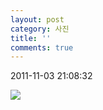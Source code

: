 ```yaml
---
layout: post
category: 사진
title: ''
comments: true
---
```

2011-11-03 21:08:32


![][link0]

  


[link0]:https://t1.daumcdn.net/cfile/tistory/19791D4C4EB284372E
